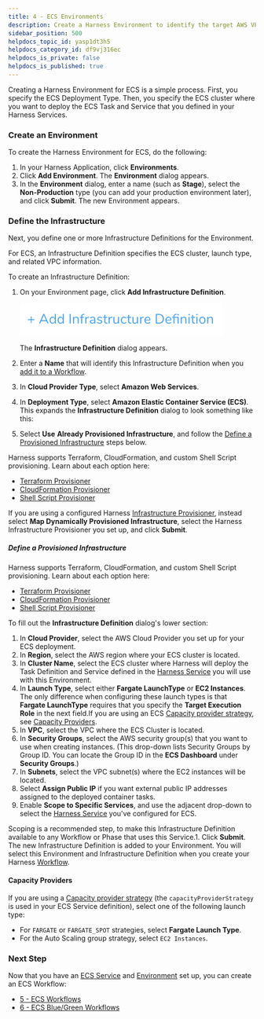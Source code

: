 ```yaml
---
title: 4 - ECS Environments
description: Create a Harness Environment to identify the target AWS VPC for your ECS deployment.
sidebar_position: 500
helpdocs_topic_id: yasp1dt3h5
helpdocs_category_id: df9vj316ec
helpdocs_is_private: false
helpdocs_is_published: true
---
```


Creating a Harness Environment for ECS is a simple process. First, you specify the ECS Deployment Type. Then, you specify the ECS cluster where you want to deploy the ECS Task and Service that you defined in your Harness Services.


### Create an Environment

To create the Harness Environment for ECS, do the following:

1. In your Harness Application, click **Environments**.
2. Click **Add Environment**. The **Environment** dialog appears.
3. In the **Environment** dialog, enter a name (such as **Stage**), select the **Non-Production** type (you can add your production environment later), and click **Submit**. The new Environment appears.


### Define the Infrastructure

Next, you define one or more Infrastructure Definitions for the Environment.

For ECS, an Infrastructure Definition specifies the ECS cluster, launch type, and related VPC information.

To create an Infrastructure Definition:

1. On your Environment page, click **Add Infrastructure Definition**.

   ![](./static/ecs-environments-91.png)
   
   The **Infrastructure Definition** dialog appears.
2. Enter a **Name** that will identify this Infrastructure Definition when you [add it to a Workflow](ecs-workflows.md).
3. In **Cloud Provider Type**, select **Amazon Web Services**.
4. In **Deployment Type**, select **Amazon Elastic Container Service (ECS)**. This expands the **Infrastructure Definition** dialog to look something like this:
5. Select **Use** **Already Provisioned Infrastructure**, and follow the [Define a Provisioned Infrastructure](#define_provisioned_infrastructure) steps below.

Harness supports Terraform, CloudFormation, and custom Shell Script provisioning. Learn about each option here:

* [Terraform Provisioner](../../terraform-category/terrform-provisioner.md)
* [CloudFormation Provisioner](../cloudformation-category/cloud-formation-provisioner.md)
* [Shell Script Provisioner](https://docs.harness.io/article/1m3p7phdqo-shell-script-provisioner)

If you are using a configured Harness [Infrastructure Provisioner](https://docs.harness.io/article/o22jx8amxb-add-an-infra-provisioner), instead select **Map Dynamically Provisioned Infrastructure**, select the Harness Infrastructure Provisioner you set up, and click **Submit**.
##### Define a Provisioned Infrastructure

Harness supports Terraform, CloudFormation, and custom Shell Script provisioning. Learn about each option here:

* [Terraform Provisioner](../../terraform-category/terrform-provisioner.md)
* [CloudFormation Provisioner](../cloudformation-category/cloud-formation-provisioner.md)
* [Shell Script Provisioner](https://docs.harness.io/article/1m3p7phdqo-shell-script-provisioner)

To fill out the **Infrastructure Definition** dialog's lower section:

1. In **Cloud Provider**, select the AWS Cloud Provider you set up for your ECS deployment.
2. In **Region**, select the AWS region where your ECS cluster is located.
3. In **Cluster Name**, select the ECS cluster where Harness will deploy the Task Definition and Service defined in the [Harness Service](ecs-services.md) you will use with this Environment.
4. In **Launch Type**, select either **Fargate LaunchType** or **EC2 Instances**.  
The only difference when configuring these launch types is that **Fargate LaunchType** requires that you specify the **Target Execution Role** in the next field.If you are using an ECS [Capacity provider strategy](https://docs.aws.amazon.com/AmazonECS/latest/developerguide/service_definition_parameters.html#sd-capacityproviderstrategy), see [Capacity Providers](ecs-environments.md#capacity-providers).
5. In **VPC**, select the VPC where the ECS Cluster is located.
6. In **Security Groups**, select the AWS security group(s) that you want to use when creating instances. (This drop-down lists Security Groups by Group ID. You can locate the Group ID in the **ECS Dashboard** under **Security Groups**.)
7. In **Subnets**, select the VPC subnet(s) where the EC2 instances will be located.
8. Select **Assign Public IP** if you want external public IP addresses assigned to the deployed container tasks.
9. Enable **Scope to Specific Services**, and use the adjacent drop-down to select the [Harness Service](ecs-services.md) you've configured for ECS.

Scoping is a recommended step, to make this Infrastructure Definition available to any Workflow or Phase that uses this Service.1. Click **Submit**. The new Infrastructure Definition is added to your Environment. You will select this Environment and Infrastructure Definition when you create your Harness [Workflow](ecs-workflows.md).

#### Capacity Providers

If you are using a [Capacity provider strategy](https://docs.aws.amazon.com/AmazonECS/latest/developerguide/service_definition_parameters.html#sd-capacityproviderstrategy) (the `capacityProviderStrategy` is used in your ECS Service definition), select one of the following launch type: 

* For `FARGATE` or `FARGATE_SPOT` strategies, select **Fargate Launch Type**.
* For the Auto Scaling group strategy, select `EC2 Instances`.

### Next Step

Now that you have an [ECS Service](ecs-services.md) and [Environment](ecs-environments.md) set up, you can create an ECS Workflow:

* [5 - ECS Workflows](ecs-workflows.md)
* [6 - ECS Blue/Green Workflows](ecs-blue-green-workflows.md)

